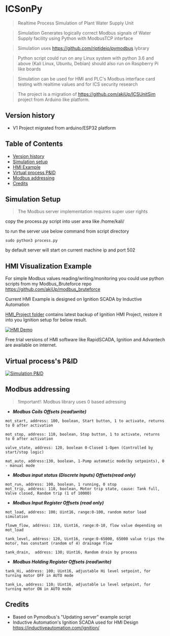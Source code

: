 # ICSonPy
> Realtime Process Simulation of Plant Water Supply Unit

> Simulation Generates logically correct Modbus signals of Water Supply facility using Python with ModbusTCP interface

> Simulation uses https://github.com/riptideio/pymodbus lybrary

> Python script could run on any Linux system with python 3.6 and above (Kali Linux, Ubuntu, Debian) should also run on Raspberry Pi like boards

> Simulation can be used for HMI and PLC's Modbus interface card testing with realtime values and for ICS security research

> The project is a migration of https://github.com/akiUp/ICSUnitSim project from Arduino like platform.

## Version history
- V1 Project migrated from arduino/ESP32 platform

## Table of Contents
- [Version history](#Version)
- [Simulation setup](#Simulation)
- [HMI Example](#HMI)
- [Virtual process P&ID](#Virtual)
- [Modbus addressing](#Modbus)
- [Credits](#Credits)


## Simulation Setup

>The Modbus server implementation requires super user rights

copy the process.py script into user area like /home/kali/

to run the server use below command from script directory
```shell
sudo python3 process.py
```

by default server will start on current machine ip and port 502

## HMI Visualization Example

For simple Modbus values reading/writing/monitoring you could use python scripts from my Modbus_Bruteforce repo https://github.com/akiUp/modbus_bruteforce

Current HMI Example is designed on Ignition SCADA by Inductive Automation

<a href="https://github.com/akiUp/ICSUnitSim/tree/master/HMI_Project"> HMI_Project folder</a> contains latest backup of Ignition HMI Project, restore it into you Ignition setup for below result. 

<a href="https://github.com/akiUp/ICSUnitSim"><img src="https://github.com/akiUp/ICSUnitSim/blob/master/v02/img/ICSonChip.gif" title="HMI demo" alt="HMI Demo"></a>

Free trial versions of HMI software like RapidSCADA, Ignition and Advantech are available on internet.

## Virtual process's P&ID

<a href="https://github.com/akiUp/ICSUnitSim"><img src="https://github.com/akiUp/ICSUnitSim/blob/master/v02/img/ICSUnitSimP%26IDv02.png" title="Simulation P&ID" alt="Simulation P&ID"></a>

## Modbus addressing

> !Important!: Modbus library uses 0 based adressing

- ***Modbus Coils Offsets (read\write)***
```shell
mot_start, address: 100, boolean, Start button, 1 to activate, returns to 0 after activation

mot_stop, address: 110, boolean, Stop button, 1 to activate, returns to 0 after activation

valve_state, address: 120, boolean 0-Closed 1-Open (Controlled by start/stop logic)

mat_auto, address:130, boolean, 1-Pump automatic mode(by setpoints), 0 - manual mode
```
- ***Modbus input status (Discrete Inputs) Offsets(read only)***
```shell
mot_run, address: 100, boolean, 1 running, 0 stop
mot_trip, address: 110, boolean, Motor trip state, cause: Tank full, Valve closed, Random trip (1 of 10000)
```
- ***Modbus Input Register Offsets (read only)***
```shell
mot_load, address: 100; Uint16, range:0-100, random motor load simulation

flowm_flow, address: 110, Uint16, range:0-10, flow value depending on mot_load 

tank_level, address: 120, Uint16, range:0-65000, 65000 value trips the motor, has constant (random of 4) drainage flow

tank_drain,  address: 130; Uint16, Random drain by process
```
- ***Modbus Holding Register Offsets (read\write)***
```shell
tank_Hi, address: 100; Uint16, adjustable Hi level setpoint, for turning motor OFF in AUTO mode

tank_Lo, address: 110; Uint16, adjustable Lo level setpoint, for turning motor ON in AUTO mode
```

## Credits
- Based on Pymodbus's "Updating server" example script
- Inductive Automation's Ignition SCADA used for HMI Design https://inductiveautomation.com/ignition/
